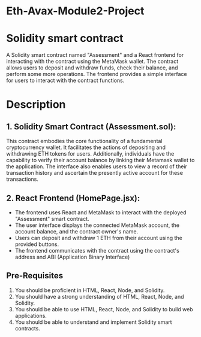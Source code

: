 # Eth-Avax-Module2-Project
# Solidity smart contract 
A Solidity smart contract named "Assessment" and a React frontend for interacting with the contract using the MetaMask wallet. The contract allows users to deposit and withdraw funds, check their balance, and perform some more operations. The frontend provides a simple interface for users to interact with the contract functions.
# Description 
## 1. Solidity Smart Contract (Assessment.sol):
This contract embodies the core functionality of a fundamental cryptocurrency wallet. It facilitates the actions of depositing and withdrawing ETH tokens for users. Additionally, individuals have the capability to verify their account balance by linking their Metamask wallet to the application. The interface also enables users to view a record of their transaction history and ascertain the presently active account for these transactions.

## 2.  React Frontend (HomePage.jsx):
* The frontend uses React and MetaMask to interact with the deployed "Assessment" smart contract.
* The user interface displays the connected MetaMask account, the account balance, and the contract owner's name.
* Users can deposit and withdraw 1 ETH from their account using the provided buttons.
* The frontend communicates with the contract using the contract's address and ABI (Application Binary Interface)
## Pre-Requisites

1. You should be proficient in HTML, React, Node, and Solidity.
2. You should have a strong understanding of HTML, React, Node, and Solidity.
3. You should be able to use HTML, React, Node, and Solidity to build web applications.
4. You should be able to understand and implement Solidity smart contracts.




